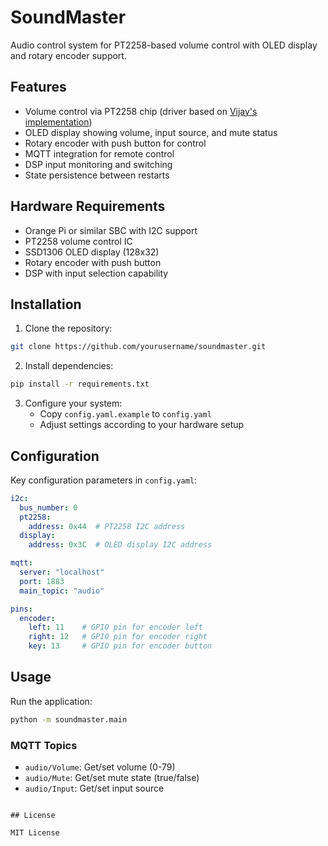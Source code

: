 # SoundMaster

Audio control system for PT2258-based volume control with OLED display and rotary encoder support.

## Features

- Volume control via PT2258 chip (driver based on [Vijay's implementation](https://github.com/zerovijay/PT2258))
- OLED display showing volume, input source, and mute status
- Rotary encoder with push button for control
- MQTT integration for remote control
- DSP input monitoring and switching
- State persistence between restarts

## Hardware Requirements

- Orange Pi or similar SBC with I2C support
- PT2258 volume control IC
- SSD1306 OLED display (128x32)
- Rotary encoder with push button
- DSP with input selection capability

## Installation

1. Clone the repository:
```bash
git clone https://github.com/yourusername/soundmaster.git
```

2. Install dependencies:
```bash
pip install -r requirements.txt
```

3. Configure your system:
   - Copy `config.yaml.example` to `config.yaml`
   - Adjust settings according to your hardware setup

## Configuration

Key configuration parameters in `config.yaml`:

```yaml
i2c:
  bus_number: 0
  pt2258:
    address: 0x44  # PT2258 I2C address
  display:
    address: 0x3C  # OLED display I2C address

mqtt:
  server: "localhost"
  port: 1883
  main_topic: "audio"

pins:
  encoder:
    left: 11    # GPIO pin for encoder left
    right: 12   # GPIO pin for encoder right
    key: 13     # GPIO pin for encoder button
```

## Usage

Run the application:
```bash
python -m soundmaster.main
```

### MQTT Topics

- `audio/Volume`: Get/set volume (0-79)
- `audio/Mute`: Get/set mute state (true/false)
- `audio/Input`: Get/set input source
```

## License

MIT License
